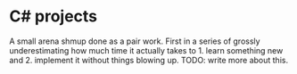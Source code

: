 # C# projects
A small arena shmup done as a pair work. First in a series of grossly underestimating how much time it actually takes to 1. learn something new and 2. implement it without things blowing up.
TODO: write more about this.